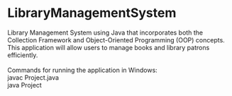 # LibraryManagementSystem
Library Management System using Java that incorporates both the Collection Framework and Object-Oriented Programming (OOP) concepts. This application will allow users to manage books and library patrons efficiently.<br><br>
Commands for running the application in Windows:<br>
javac Project.java<br>
java Project
